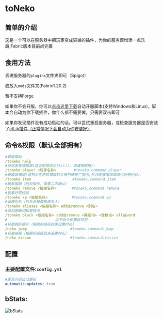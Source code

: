 # toNeko
## 简单的介绍
这是一个可以在服务器中把玩家变成猫娘的插件，为你的服务器增添一点乐趣,Fabric版本目前尚完善
## 食用方法
丢进服务器的`plugins`文件夹即可（Spigot）

或放入`mods`文件夹(Fabric1.20.2)

暂不支持Forge

如果你不会开服，你可以[点击这里下载](https://w.csk.asia/res/scripts/)自动开服脚本(支持Windows和Linux)，脚本会自动为你下载插件，你什么都不需要做，只需要双击即可

如果你发现插件没有成功启动的话，可以尝试重启服务器，或检查服务器是否安装了[ctLib插件（正常情况下会自动为你安装好）](https://github.com/csneko/ctlib)
## 命令&权限（默认全部拥有）
```yaml
#获取帮助
/toneko help
#将玩家变成猫娘(这会献祭自己(kill)，请谨慎使用):
/toneko player <玩家名称>        #toneko.command.player
#获取厥猫棍(该物品在击败猫娘时会有特殊死亡提示,并且能够增加或减少好感经验):
/toneko item                   #toneko.command.item
#删除猫娘（危险操作，需要二次确认）
/toneko remove <猫娘名称>       #toneko.command.remove
#查看好感经验
/toneko xp <猫娘名称>           #toneko.command.xp
#设置别名（别名会被替换成主人）
/toneko aliases <猫娘名称> add或remove <别名>
#添加屏蔽词和替换词
/toneko block <猫娘名称> add或remove <屏蔽词> <替换词> all或word
#----------------------以下命令仅猫娘可用-----------------------
#获取跳跃提升（根据好感经验来设置时长）
/neko jump                    #toneko.command.jump
#获取夜视（根据好感经验来设置时长）
/neko vision                  #toneko.command.vision
```
## 配置
### 主要配置文件:`config.yml`
```yaml
#是否开启自动更新
automatic-updates: true
```
## bStats:
![bStats](https://bstats.org/signatures/bukkit/toneko.svg)
